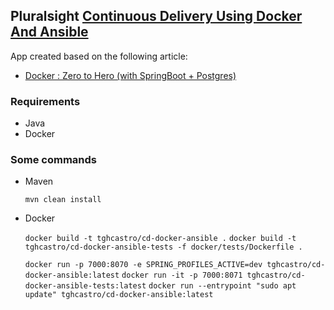 ## Pluralsight [Continuous Delivery Using Docker And Ansible](https://app.pluralsight.com/library/courses/docker-ansible-continuous-delivery)

App created based on the following article:

* [Docker : Zero to Hero (with SpringBoot + Postgres)](https://medium.com/@isurunuwanthilaka/docker-zero-to-hero-with-springboot-postgres-e0b8c3a4dccb)

### Requirements

- Java
- Docker

### Some commands

* Maven

    `mvn clean install`

* Docker

    `docker build -t tghcastro/cd-docker-ansible .`
    `docker build -t tghcastro/cd-docker-ansible-tests -f docker/tests/Dockerfile .`

    `docker run -p 7000:8070 -e SPRING_PROFILES_ACTIVE=dev tghcastro/cd-docker-ansible:latest`
    `docker run -it -p 7000:8071 tghcastro/cd-docker-ansible-tests:latest`
    `docker run --entrypoint "sudo apt update" tghcastro/cd-docker-ansible:latest`

